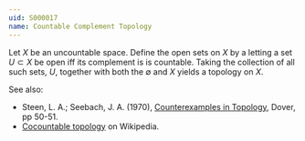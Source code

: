 ```yaml
---
uid: S000017
name: Countable Complement Topology
---
```

Let $X$ be an uncountable space.  Define the open sets on $X$ by a letting a set $U \subset X$ be open iff its complement is is countable.  Taking the collection of all such sets, $U$, together with both the $\emptyset$ and $X$ yields a topology on $X$.

See also:

* Steen, L. A.; Seebach, J. A. (1970), [Counterexamples in Topology](http://books.google.com/books/about/Counterexamples_in_Topology.html?id=DkEuGkOtSrUC), Dover, pp 50-51.
* [Cocountable topology](http://en.wikipedia.org/wiki/Countable_complement_topology) on Wikipedia.

